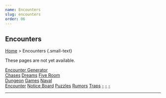 ```yaml
---
name: Encounters
slug: encounters
order: 06
---
```

## Encounters
[Home](dm-operations-center) > Encounters {.small-text}

These pages are not yet available.

<div class="menu-container">
    <a href="encounter-generator">Encounter Generator</a>
</div>
<div class="menu-container">
    <a href="chases">Chases</a>
    <a href="dreams">Dreams</a>
    <a href="five-room-dungeon">Five Room<br/> Dungeon</a>
    <a href="games">Games</a>
    <a href="naval-encounter">Naval<br/> Encounter</a>
    <a href="notice-board">Notice Board</a>
    <a href="puzzles">Puzzles</a>
    <a href="rumors">Rumors</a>
    <a href="traps">Traps</a>
    <a href=".">-</a>
    <a href=".">-</a>
    <a href=".">-</a>
</div>
<hr/>